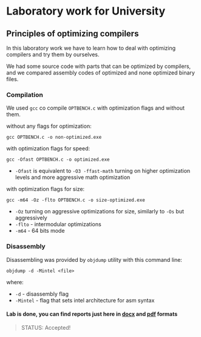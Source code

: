 # Laboratory work for University

## Principles of optimizing compilers

In this laboratory work we have to learn how to deal with optimizing compilers
and try them by ourselves.

We had some source code with parts that can be optimized by compilers,
and we compared assembly codes of optimized and none optimized binary files.

### Compilation

We used `gcc` co compile `OPTBENCH.c` with optimization flags and without them.

without any flags for optimization:

```console
gcc OPTBENCH.c -o non-optimized.exe
```

with optimization flags for speed:

```console
gcc -Ofast OPTBENCH.c -o optimized.exe
```

- `-Ofast` is equivalent to `-O3 -ffast-math` turning on higher optimization levels and more aggressive math optimization

with optimization flags for size:

```console
gcc -m64 -Oz -flto OPTBENCH.c -o size-optimized.exe
```

- `-Oz` turning on aggressive optimizations for size, similarly to `-Os` but aggressively
- `-flto` - intermodular optimizations
- `-m64` - 64 bits mode

### Disassembly

Disassembling was provided by `objdump` utility with this command line:

```console
objdump -d -Mintel <file>
```

where:
- `-d` - disassembly flag
- `-Mintel` - flag that sets intel architecture for asm syntax

#### Lab is done, you can find reports just here in [docx](lab1plang_f.docx) and [pdf](lab1plang_f.pdf) formats

>STATUS: Accepted!
